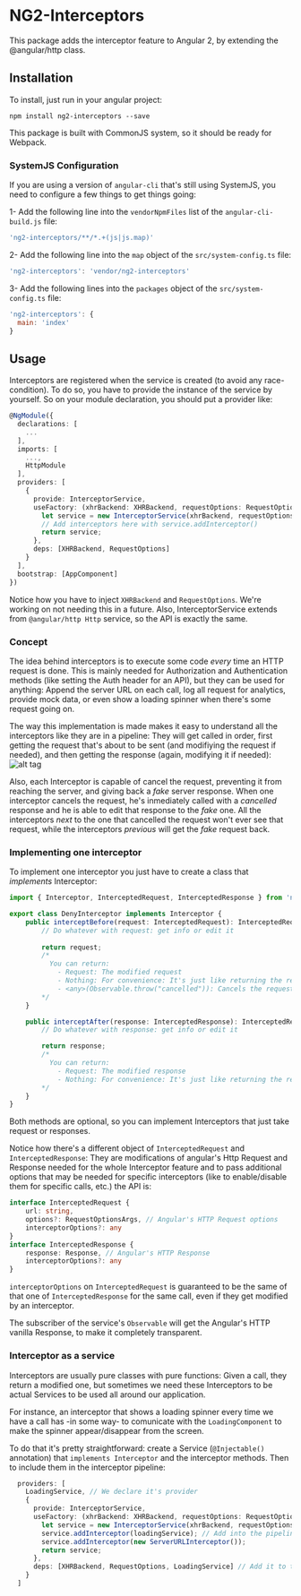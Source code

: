 # NG2-Interceptors

This package adds the interceptor feature to Angular 2, by extending the @angular/http class.

## Installation

To install, just run in your angular project:
````
npm install ng2-interceptors --save
````

This package is built with CommonJS system, so it should be ready for Webpack.

### SystemJS Configuration

If you are using a version of `angular-cli` that's still using SystemJS, you need to configure a few things to get things going:

1- Add the following line into the `vendorNpmFiles` list of the `angular-cli-build.js` file:
````javascript
'ng2-interceptors/**/*.+(js|js.map)'
````

2- Add the following line into the `map` object of the `src/system-config.ts` file:
````javascript
'ng2-interceptors': 'vendor/ng2-interceptors'
````

3- Add the following lines into the `packages` object of the `src/system-config.ts` file:
````javascript
'ng2-interceptors': {
  main: 'index'
}
````

## Usage

Interceptors are registered when the service is created (to avoid any race-condition). To do so, you have to provide the instance of the service by yourself. So on your module declaration, you should put a provider like:
````typescript
@NgModule({
  declarations: [
    ...
  ],
  imports: [
    ...,
    HttpModule
  ],
  providers: [
    {
      provide: InterceptorService,
      useFactory: (xhrBackend: XHRBackend, requestOptions: RequestOptions) => {
        let service = new InterceptorService(xhrBackend, requestOptions);
        // Add interceptors here with service.addInterceptor()
        return service;
      },
      deps: [XHRBackend, RequestOptions]
    }
  ],
  bootstrap: [AppComponent]
})
````

Notice how you have to inject `XHRBackend` and `RequestOptions`. We're working on not needing this in a future.
Also, InterceptorService extends from `@angular/http Http` service, so the API is exactly the same. 

### Concept

The idea behind interceptors is to execute some code _every_ time an HTTP request is done. This is mainly needed for Authorization and Authentication methods (like setting the Auth header for an API), but they can be used for anything: Append the server URL on each call, log all request for analytics, provide mock data, or even show a loading spinner when there's some request going on.

The way this implementation is made makes it easy to understand all the interceptors like they are in a pipeline: They will get called in order, first getting the request that's about to be sent (and modifiying the request if needed), and then getting the response (again, modifying it if needed):
![alt tag](http://i1.imgbus.com/doimg/dc6obm7mcobnc69.png)

Also, each Interceptor is capable of cancel the request, preventing it from reaching the server, and giving back a _fake_ server response. When one interceptor cancels the request, he's inmediately called with a _cancelled_ response and he is able to edit that response to the _fake_ one. All the interceptors _next_ to the one that cancelled the request won't ever see that request, while the interceptors _previous_ will get the _fake_ request back.

### Implementing one interceptor

To implement one interceptor you just have to create a class that _implements_ Interceptor:
````typescript
import { Interceptor, InterceptedRequest, InterceptedResponse } from 'ng2-interceptors';

export class DenyInterceptor implements Interceptor {
	public interceptBefore(request: InterceptedRequest): InterceptedRequest {
		// Do whatever with request: get info or edit it
		
		return request;
		/*
		  You can return:
		    - Request: The modified request
		    - Nothing: For convenience: It's just like returning the request
		    - <any>(Observable.throw("cancelled")): Cancels the request
		*/
	}

	public interceptAfter(response: InterceptedResponse): InterceptedResponse {
		// Do whatever with response: get info or edit it

		return response;
		/*
		  You can return:
		    - Request: The modified response
		    - Nothing: For convenience: It's just like returning the response
		*/
	}
}
````

Both methods are optional, so you can implement Interceptors that just take request or responses.

Notice how there's a different object of `InterceptedRequest` and  `InterceptedResponse`: They are modifications of angular's Http Request and Response needed for the whole Interceptor feature and to pass additional options that may be needed for specific interceptors (like to enable/disable them for specific calls, etc.) the API is:
````typescript
interface InterceptedRequest {
	url: string,
	options?: RequestOptionsArgs, // Angular's HTTP Request options
	interceptorOptions?: any
}
interface InterceptedResponse {
	response: Response, // Angular's HTTP Response
	interceptorOptions?: any
}
````

`interceptorOptions` on `InterceptedRequest` is guaranteed to be the same of that one of `InterceptedResponse` for the same call, even if they get modified by an interceptor.

The subscriber of the service's `Observable` will get the Angular's HTTP vanilla Response, to make it completely transparent.

### Interceptor as a service

Interceptors are usually pure classes with pure functions: Given a call, they return a modified one, but sometimes we need these Interceptors to be actual Services to be used all around our application.

For instance, an interceptor that shows a loading spinner every time we have a call has -in some way- to comunicate with the `LoadingComponent` to make the spinner appear/disappear from the screen.

To do that it's pretty straightforward: create a Service (`@Injectable()` annotation) that `implements Interceptor` and the interceptor methods. Then to include them in the interceptor pipeline:
````typescript
  providers: [
    LoadingService, // We declare it's provider
    {
      provide: InterceptorService,
      useFactory: (xhrBackend: XHRBackend, requestOptions: RequestOptions, loadingService:LoadingService) => {
        let service = new InterceptorService(xhrBackend, requestOptions);
        service.addInterceptor(loadingService); // Add into the pipeline
        service.addInterceptor(new ServerURLInterceptor());
        return service;
      },
      deps: [XHRBackend, RequestOptions, LoadingService] // Add it to the dependency array
    }
  ]
````
